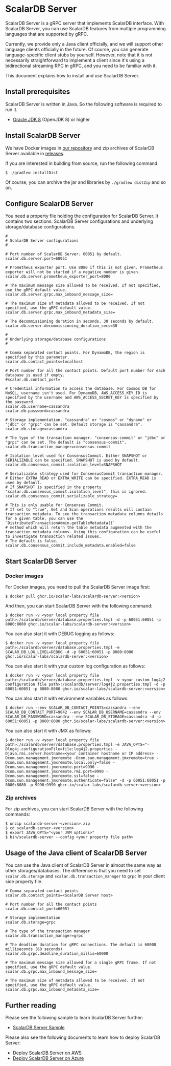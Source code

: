 # ScalarDB Server

ScalarDB Server is a gRPC server that implements ScalarDB interface.
With ScalarDB Server, you can use ScalarDB features from multiple programming languages that are supported by gRPC.

Currently, we provide only a Java client officially, and we will support other language clients officially in the future.
Of course, you can generate language-specific client stubs by yourself.
However, note that it is not necessarily straightforward to implement a client since it's using a bidirectional streaming RPC in gRPC, and you need to be familiar with it.

This document explains how to install and use ScalarDB Server.

## Install prerequisites

ScalarDB Server is written in Java. So the following software is required to run it.

* [Oracle JDK 8](https://www.oracle.com/technetwork/java/javase/downloads/jdk8-downloads-2133151.html) (OpenJDK 8) or higher

## Install ScalarDB Server

We have Docker images in [our repository](https://github.com/orgs/scalar-labs/packages/container/package/scalardb-server) and zip archives of ScalarDB Server available in [releases](https://github.com/scalar-labs/scalardb/releases).

If you are interested in building from source, run the following command:

```shell
$ ./gradlew installDist
```

Of course, you can archive the jar and libraries by `./gradlew distZip` and so on.

## Configure ScalarDB Server

You need a property file holding the configuration for ScalarDB Server.
It contains two sections: ScalarDB Server configurations and underlying storage/database configurations.

```properties
#
# ScalarDB Server configurations
#

# Port number of ScalarDB Server. 60051 by default.
scalar.db.server.port=60051

# Prometheus exporter port. Use 8080 if this is not given. Prometheus exporter will not be started if a negative number is given.
scalar.db.server.prometheus_exporter_port=8080

# The maximum message size allowed to be received. If not specified, use the gRPC default value.
scalar.db.server.grpc.max_inbound_message_size=

# The maximum size of metadata allowed to be received. If not specified, use the gRPC default value.
scalar.db.server.grpc.max_inbound_metadata_size=

# The decommissioning duration in seconds. 30 seconds by default.                 
scalar.db.server.decommissioning_duration_secs=30

#
# Underlying storage/database configurations
#

# Comma separated contact points. For DynamoDB, the region is specified by this parameter.
scalar.db.contact_points=localhost

# Port number for all the contact points. Default port number for each database is used if empty.
#scalar.db.contact_port=

# Credential information to access the database. For Cosmos DB for NoSQL, username isn't used. For DynamoDB, AWS_ACCESS_KEY_ID is specified by the username and AWS_ACCESS_SECRET_KEY is specified by the password.
scalar.db.username=cassandra
scalar.db.password=cassandra

# Storage implementation. "cassandra" or "cosmos" or "dynamo" or "jdbc" or "grpc" can be set. Default storage is "cassandra".
scalar.db.storage=cassandra

# The type of the transaction manager. "consensus-commit" or "jdbc" or "grpc" can be set. The default is "consensus-commit".
scalar.db.transaction_manager=consensus-commit

# Isolation level used for ConsensusCommit. Either SNAPSHOT or SERIALIZABLE can be specified. SNAPSHOT is used by default.
scalar.db.consensus_commit.isolation_level=SNAPSHOT

# Serializable strategy used for ConsensusCommit transaction manager.
# Either EXTRA_READ or EXTRA_WRITE can be specified. EXTRA_READ is used by default.
# If SNAPSHOT is specified in the property "scalar.db.consensus_commit.isolation_level", this is ignored.
scalar.db.consensus_commit.serializable_strategy=

# This is only usable for Consensus Commit.
# If set to "true", Get and Scan operations results will contain transaction metadata. To see the transaction metadata columns details for a given table, you can use the `DistributedTransactionAdmin.getTableMetadata()`
# method which will return the table metadata augmented with the transaction metadata columns. Using this configuration can be useful to investigate transaction related issues.
# The default is false.
scalar.db.consensus_commit.include_metadata.enabled=false
```

## Start ScalarDB Server

### Docker images

For Docker images, you need to pull the ScalarDB Server image first:
```shell
$ docker pull ghcr.io/scalar-labs/scalardb-server:<version>
```

And then, you can start ScalarDB Server with the following command:
```shell
$ docker run -v <your local property file path>:/scalardb/server/database.properties.tmpl -d -p 60051:60051 -p 8080:8080 ghcr.io/scalar-labs/scalardb-server:<version>
```

You can also start it with DEBUG logging as follows:
```shell
$ docker run -v <your local property file path>:/scalardb/server/database.properties.tmpl -e SCALAR_DB_LOG_LEVEL=DEBUG -d -p 60051:60051 -p 8080:8080 ghcr.io/scalar-labs/scalardb-server:<version>
````

You can also start it with your custom log configuration as follows:
```shell
$ docker run -v <your local property file path>:/scalardb/server/database.properties.tmpl -v <your custom log4j2 configuration file path>:/scalardb/server/log4j2.properties.tmpl -d -p 60051:60051 -p 8080:8080 ghcr.io/scalar-labs/scalardb-server:<version>
```

You can also start it with environment variables as follows:
```shell
$ docker run --env SCALAR_DB_CONTACT_POINTS=cassandra --env SCALAR_DB_CONTACT_PORT=9042 --env SCALAR_DB_USERNAME=cassandra --env SCALAR_DB_PASSWORD=cassandra --env SCALAR_DB_STORAGE=cassandra -d -p 60051:60051 -p 8080:8080 ghcr.io/scalar-labs/scalardb-server:<version>
```

You can also start it with JMX as follows:
```shell
$ docker run -v <your local property file path>:/scalardb/server/database.properties.tmpl -e JAVA_OPTS="-Dlog4j.configurationFile=file:log4j2.properties -Djava.rmi.server.hostname=<your container hostname or IP address> -Dcom.sun.management.jmxremote -Dcom.sun.management.jmxremote=true -Dcom.sun.management.jmxremote.local.only=false -Dcom.sun.management.jmxremote.port=9990 -Dcom.sun.management.jmxremote.rmi.port=9990 -Dcom.sun.management.jmxremote.ssl=false -Dcom.sun.management.jmxremote.authenticate=false" -d -p 60051:60051 -p 8080:8080 -p 9990:9990 ghcr.io/scalar-labs/scalardb-server:<version>
```

### Zip archives

For zip archives, you can start ScalarDB Server with the following commands:

```shell
$ unzip scalardb-server-<version>.zip
$ cd scalardb-server-<version>
$ export JAVA_OPTS="<your JVM options>"
$ bin/scalardb-server --config <your property file path>
```

## Usage of the Java client of ScalarDB Server

You can use the Java client of ScalarDB Server in almost the same way as other storages/databases.
The difference is that you need to set `scalar.db.storage` and `scalar.db.transaction_manager` to `grpc` in your client side property file.

```properties
# Comma separated contact points
scalar.db.contact_points=<ScalarDB Server host>

# Port number for all the contact points
scalar.db.contact_port=60051

# Storage implementation
scalar.db.storage=grpc

# The type of the transaction manager
scalar.db.transaction_manager=grpc

# The deadline duration for gRPC connections. The default is 60000 milliseconds (60 seconds)
scalar.db.grpc.deadline_duration_millis=60000

# The maximum message size allowed for a single gRPC frame. If not specified, use the gRPC default value.
scalar.db.grpc.max_inbound_message_size=

# The maximum size of metadata allowed to be received. If not specified, use the gRPC default value.
scalar.db.grpc.max_inbound_metadata_size=
```

## Further reading

Please see the following sample to learn ScalarDB Server further:

- [ScalarDB Server Sample](https://github.com/scalar-labs/scalardb-samples/tree/main/scalardb-server-sample)

Please also see the following documents to learn how to deploy ScalarDB Server:

- [Deploy ScalarDB Server on AWS](https://github.com/scalar-labs/scalar-kubernetes/blob/master/docs/ManualDeploymentGuideScalarDBServerOnEKS.md)
- [Deploy ScalarDB Server on Azure](https://github.com/scalar-labs/scalar-kubernetes/blob/master/docs/ManualDeploymentGuideScalarDBServerOnAKS.md)